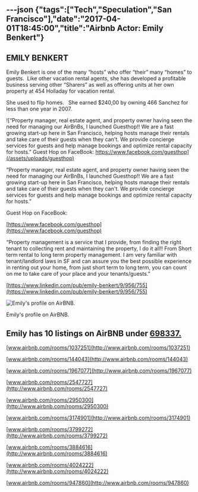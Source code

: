 ---json
{"tags":["Tech","Speculation","San Francisco"],"date":"2017-04-01T18:45:00","title":"Airbnb Actor: Emily Benkert"}
---

**EMILY BENKERT**
-----------------

Emily Benkert is one of the many “hosts” who offer “their” many “homes” to guests.  Like other vacation rental agents, she has developed a profitable business serving other “Sharers” as well as offering units at her own property at 454 Holladay for vacation rental.

She used to flip homes.   She earned $240,00 by owning 466 Sanchez for less than one year in 2007.

![“Property manager, real estate agent, and property owner having seen the need for managing our AirBnBs, I launched Guesthop!! We are a fast growing start-up here in San Francisco, helping hosts manage their rentals and take care of their guests when they can't. We provide concierge services for guests and help manage bookings and optimize rental capacity for hosts.”   Guest Hop on FaceBook:    https://www.facebook.com/guesthop](/assets/uploads/guesthop)

“Property manager, real estate agent, and property owner having seen the need for managing our AirBnBs, I launched Guesthop!! We are a fast growing start-up here in San Francisco, helping hosts manage their rentals and take care of their guests when they can't. We provide concierge services for guests and help manage bookings and optimize rental capacity for hosts.”

Guest Hop on FaceBook:

[https://www.facebook.com/guesthop](https://www.facebook.com/guesthop)

“Property management is a service that I provide, from finding the right tenant to collecting rent and maintaining the property, I do it all!! From Short term rental to long term property management. I am very familiar with tenant/landlord laws in SF and can assure you the best possible experience in renting out your home, from just short term to long term, you can count on me to take care of your place and your tenants/guests.”

[https://www.linkedin.com/pub/emily-benkert/9/956/755](https://www.linkedin.com/pub/emily-benkert/9/956/755)

![Emily's profile on AirBNB.](/assets/uploads/Emily%27s+profile)

Emily's profile on AirBNB.

Emily has 10 listings on AirBNB under [698337.](http://www.airbnb.com/users/show/698337)
----------------------------------------------------------------------------------------

[www.airbnb.com/rooms/1037251](http://www.airbnb.com/rooms/1037251)

 [www.airbnb.com/rooms/144043](http://www.airbnb.com/rooms/144043)

 [www.airbnb.com/rooms/1967077](http://www.airbnb.com/rooms/1967077)

[www.airbnb.com/rooms/2547727](http://www.airbnb.com/rooms/2547727)

 [www.airbnb.com/rooms/2950300](http://www.airbnb.com/rooms/2950300)

[www.airbnb.com/rooms/3174901](http://www.airbnb.com/rooms/3174901)

 [www.airbnb.com/rooms/3799272](http://www.airbnb.com/rooms/3799272)

 [www.airbnb.com/rooms/3884616](http://www.airbnb.com/rooms/3884616)

 [www.airbnb.com/rooms/4024222](http://www.airbnb.com/rooms/4024222)

 [www.airbnb.com/rooms/947860](http://www.airbnb.com/rooms/947860)